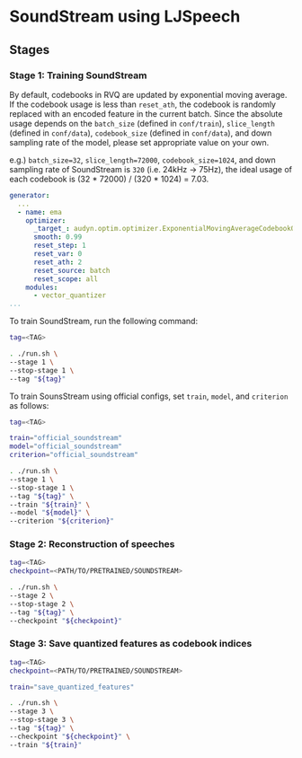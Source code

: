 # SoundStream using LJSpeech

## Stages

### Stage 1: Training SoundStream

By default, codebooks in RVQ are updated by exponential moving average.
If the codebook usage is less than `reset_ath`, the codebook is randomly replaced with an encoded feature in the current batch.
Since the absolute usage depends on the `batch_size`  (defined in `conf/train`), `slice_length` (defined in `conf/data`), `codebook_size` (defined in `conf/data`), and down sampling rate of the model, please set appropriate value on your own.

e.g.) `batch_size=32`, `slice_length=72000`, `codebook_size=1024`, and down sampling rate of SoundStream is `320` (i.e. 24kHz -> 75Hz), the ideal usage of each codebook is (32 * 72000) / (320 * 1024) = 7.03.

```yaml
generator:
  ...
  - name: ema
    optimizer:
      _target_: audyn.optim.optimizer.ExponentialMovingAverageCodebookOptimizer
      smooth: 0.99
      reset_step: 1
      reset_var: 0
      reset_ath: 2
      reset_source: batch
      reset_scope: all
    modules:
      - vector_quantizer
...
```

To train SoundStream, run the following command:

```sh
tag=<TAG>

. ./run.sh \
--stage 1 \
--stop-stage 1 \
--tag "${tag}"
```

To train SounsStream using official configs, set `train`, `model`, and `criterion` as follows:

```sh
tag=<TAG>

train="official_soundstream"
model="official_soundstream"
criterion="official_soundstream"

. ./run.sh \
--stage 1 \
--stop-stage 1 \
--tag "${tag}" \
--train "${train}" \
--model "${model}" \
--criterion "${criterion}"
```

### Stage 2: Reconstruction of speeches

```sh
tag=<TAG>
checkpoint=<PATH/TO/PRETRAINED/SOUNDSTREAM>

. ./run.sh \
--stage 2 \
--stop-stage 2 \
--tag "${tag}" \
--checkpoint "${checkpoint}"
```

### Stage 3: Save quantized features as codebook indices

```sh
tag=<TAG>
checkpoint=<PATH/TO/PRETRAINED/SOUNDSTREAM>

train="save_quantized_features"

. ./run.sh \
--stage 3 \
--stop-stage 3 \
--tag "${tag}" \
--checkpoint "${checkpoint}" \
--train "${train}"
```
